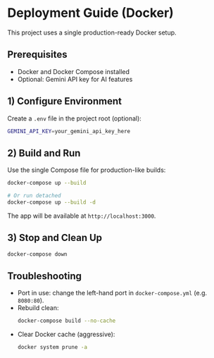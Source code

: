 # Deployment Guide (Docker)

This project uses a single production-ready Docker setup.

## Prerequisites

- Docker and Docker Compose installed
- Optional: Gemini API key for AI features

## 1) Configure Environment

Create a `.env` file in the project root (optional):

```bash
GEMINI_API_KEY=your_gemini_api_key_here
```

## 2) Build and Run

Use the single Compose file for production-like builds:

```bash
docker-compose up --build

# Or run detached
docker-compose up --build -d
```

The app will be available at `http://localhost:3000`.

## 3) Stop and Clean Up

```bash
docker-compose down
```

## Troubleshooting

- Port in use: change the left-hand port in `docker-compose.yml` (e.g. `8080:80`).
- Rebuild clean:
  ```bash
  docker-compose build --no-cache
  ```
- Clear Docker cache (aggressive):
  ```bash
  docker system prune -a
  ```
